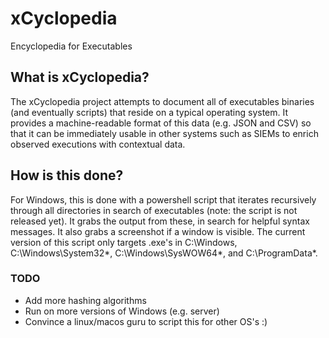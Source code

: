 # xCyclopedia
Encyclopedia for Executables

## What is xCyclopedia?
The xCyclopedia project attempts to document all of executables binaries (and eventually scripts) that reside on a typical operating system. It provides a machine-readable format of this data (e.g. JSON and CSV) so that it can be immediately usable in other systems such as SIEMs to enrich observed executions with contextual data.

## How is this done?
For Windows, this is done with a powershell script that iterates recursively through all directories in search of executables (note: the script is not released yet). It grabs the output from these, in search for helpful syntax messages. It also grabs a screenshot if a window is visible. The current version of this script only targets .exe's in C:\Windows, C:\Windows\System32\*, C:\Windows\SysWOW64\*, and C:\ProgramData\*.

### TODO
- Add more hashing algorithms
- Run on more versions of Windows (e.g. server)
- Convince a linux/macos guru to script this for other OS's :)
